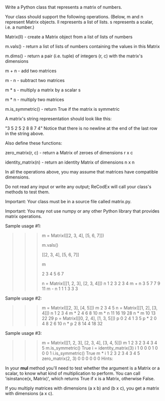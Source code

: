 Write a Python class that represents a matrix of numbers.

Your class should support the following operations. (Below, m and n represent Matrix objects. ll represents a list of lists. s represents a scalar, i.e. a number.)

Matrix(ll) - create a Matrix object from a list of lists of numbers

m.vals() - return a list of lists of numbers containing the values in this Matrix

m.dims() - return a pair (i.e. tuple) of integers (r, c) with the matrix's dimensions

m + n - add two matrices

m - n - subtract two matrices

m * s - multiply a matrix by a scalar s

m * n - multiply two matrices

m.is_symmetric() - return True if the matrix is symmetric

A matrix's string representation should look like this:

"3 5 2
5 2 8
8 7 4"
Notice that there is no newline at the end of the last row in the string above.

Also define these functions:

zero_matrix(r, c) - return a Matrix of zeroes of dimensions r x c

identity_matrix(n) - return an identity Matrix of dimensions n x n

In all the operations above, you may assume that matrices have compatible dimensions.

Do not read any input or write any output; ReCodEx will call your class's methods to test them.

Important: Your class must be in a source file called matrix.py.

Important: You may not use numpy or any other Python library that provides matrix operations.

Sample usage #1:

>>> m = Matrix([[2, 3, 4], [5, 6, 7]])
>>> 
>>> m.vals()
>>> 
>>> [[2, 3, 4], [5, 6, 7]]
>>>
>>> m
>>> 
>>> 2 3 4
>>> 5 6 7
>>> 
>>> n = Matrix([[1, 2, 3], [2, 3, 4]])
>>> n
>>> 1 2 3
>>> 2 3 4
>>> m + n
>>> 3 5 7
>>> 7 9 11
>>> m - n
>>> 1 1 1
>>> 3 3 3


Sample usage #2:

>>> m = Matrix([[2, 3], [4, 5]])
>>> m
>>> 2 3
>>> 4 5
>>> n = Matrix([[1, 2], [3, 4]])
>>> n
>>> 1 2
>>> 3 4
>>> m * 2
>>> 4 6
>>> 8 10
>>> m * n
>>> 11 16
>>> 19 28
>>> n * m
>>> 10 13
>>> 22 29
>>> p = Matrix([[0, 2, 4], [1, 3, 5]])
>>> p
>>> 0 2 4
>>> 1 3 5
>>> p * 2
>>> 0 4 8
>>> 2 6 10
>>> n * p
>>> 2 8 14
>>> 4 18 32


Sample usage #3:

>>> m = Matrix([[1, 2, 3], [2, 3, 4], [3, 4, 5]])
>>> m
1 2 3
2 3 4
3 4 5
>>> m.is_symmetric()
True
>>> i = identity_matrix(3)
>>> i
1 0 0
0 1 0
0 0 1
>>> i.is_symmetric()
True
>>> m * i
1 2 3
2 3 4
3 4 5
>>> zero_matrix(2, 3)
0 0 0
0 0 0
Hints:

In your __mul__ method you'll need to test whether the argument is a Matrix or a scalar, to know what kind of multiplication to perform. You can call 'isinstance(x, Matrix)', which returns True if x is a Matrix, otherwise False.

If you multiply matrices with dimensions (a x b) and (b x c), you get a matrix with dimensions (a x c).
